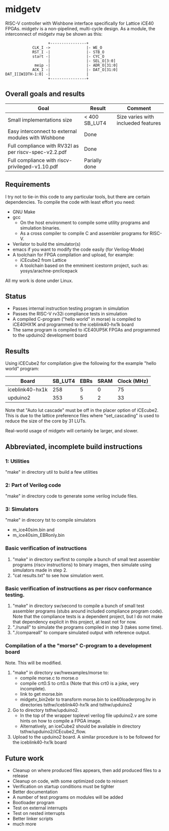 # midgetv

RISC-V controller with Wishbone interface specifically for Lattice
iCE40 FPGAs. midgetv is a non-pipelined, multi-cycle design. As a
module, the interconnect of midgetv may be shown as this:

   
                       +----------------+
                CLK_I ->                |- WE_O
                RST_I -|                |- STB_O
                start -|                |- CYC_O
                       |                |- SEL_O[3:0] 
                 meip -|                |- ADR_O[31:0]
                ACK_I -|                |- DAT_O[31:0]
    DAT_I[IWIDTH-1:0] -|                |
                       +----------------+

## Overall goals and results

| Goal          | Result | Comment |
| ------------- | ------ | ------- |
| Small implementations size | < 400 SB_LUT4 | Size varies with inclueded features |
| Easy interconnect to external modules with Wishbone | Done | |
| Full compliance with RV32I as per riscv-spec-v2.2.pdf | Done | |
| Full compliance with riscv-privileged-v1.10.pdf | Parially done | |

## Requirements

I try not to tie-in this code to any particular tools, but there are
certain dependencies. To compile the code with least effort you need:

- GNU Make
- gcc
  - On the host environment to compile some utility programs and simulation binaries.
  - As a cross compiler to compile C and assembler programs for RISC-V.
- Verilator to build the simulator(s)
- emacs if you want to modify the code easily (for Verilog-Mode)
- A toolchain for FPGA compilation and upload, for example:
  - iCEcube2 from Lattice
  - A toolchain based on the emminent icestorm project, such as: yosys/arachne-pnr/icepack

All my work is done under Linux.
  
## Status 
- Passes internal instruction testing program in simulation
- Passes the RISC-V rv32i compliance tests in simulation
- A compiled C-program ("hello world" in morse) is compiled to
  iCE40HX1K and programmed to the iceblink40-hx1k board
- The same program is compiled to iCE40UP5K FPGAs and programmed to
  the upduino2 development board

## Results
Using iCECube2 for compilation give the following for the example "hello world" program:

| Board           | SB_LUT4  | EBRs | SRAM | Clock (MHz) |
| --------------- | -------- | ---- | ---- | ----------- |
| iceblink40-hx1k | 258      |  5   |  0   | 75          |
| upduino2        | 353      |  5   |  2   | 33          |

Note that "Auto lut cascade" must be off in the placer option of
iCEcube2. This is due to the lattice preference files where
"set_cascading" is used to reduce the size of the core by 31 LUTs.

Real-world usage of midgetv will certainly be larger, and slower.

## Abbreviated, incomplete build instructions

### 1: Utilities
"make" in directory util to build a few utilities

### 2: Part of Verilog code
"make" in directory code to generate some verilog include files.

### 3: Simulators
"make" in direcory tst to compile simulators
 - m_ice40sim.bin and
 - m_ice40sim_EBRonly.bin


### Basic verification of instructions
1. "make" in directory sw/first to compile a bunch of small test
   assembler programs (riscv instructions) to binary images, then
   simulate using simulators made in step 2.
2. "cat results.txt" to see how simulation went.

### Basic verification of instructions as per riscv conformance testing.
1. "make" in directory sw/second to compile a bunch of small test
   assembler programs (stubs around included compliance program code).
   Note that the compliance tests is a dependent project, but I do
   not make that dependency explicit in this project, at least not
   for now.
2. "./runall" to simulate the programs compiled in step 3 (takes some time).
3. "./compareall" to compare simulated output with reference output.

### Compilation of a the "morse" C-program to a development board
Note. This will be modified.
1. "make" in directory sw/hwexamples/morse to:
   - compile morse.c to morse.o
   - compile crt0.S to crt0.s (Note that this crt0 is a joke, very incomplete).
   - link to get morse.bin
   - midgetv_bin2ebr to transform morse.bin to ice40loaderprog.hv in
     directories tsthw/iceblink40-hx1k and tsthw/upduino2
2. Go to directory tsthw/upduino2.
   - In the top of the wrapper toplevel
     verilog file upduino2.v are some hints on how to compile a FPGA image.
   - Alternatively, an iceCube2 should be available in directory
     tsthw/upduino2/iCEcube2_flow.
3. Upload to the upduino2 board. A similar procedure is to be followed for
   the iceblink40-hx1k board
   

## Future work
- Cleanup on where produced files appears, then add produced files to a release
- Cleanup on code, with some optimized code to reinsert
- Verification on startup conditions must be tighter
- Better documentation
- A number of test programs on modules will be added
- Bootloader program
- Test on external interrupts
- Test on nested interrupts
- Better linker scripts
- much more

